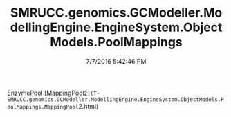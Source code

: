 ﻿---
title: SMRUCC.genomics.GCModeller.ModellingEngine.EngineSystem.ObjectModels.PoolMappings
date: 7/7/2016 5:42:46 PM
---

[EnzymePool](T-SMRUCC.genomics.GCModeller.ModellingEngine.EngineSystem.ObjectModels.PoolMappings.EnzymePool.html)
[MappingPool`2](T-SMRUCC.genomics.GCModeller.ModellingEngine.EngineSystem.ObjectModels.PoolMappings.MappingPool`2.html)
